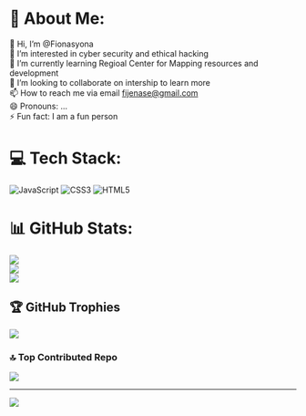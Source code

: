 # 💫 About Me:
👋 Hi, I’m @Fionasyona<br>👀 I’m interested in cyber security and ethical hacking<br>🌱 I’m currently learning Regioal Center for Mapping resources and development<br>💞️ I’m looking to collaborate on intership to learn more<br>📫 How to reach me via email fijenase@gmail.com<br>😄 Pronouns: ...<br>⚡ Fun fact: I am a fun person


# 💻 Tech Stack:
![JavaScript](https://img.shields.io/badge/javascript-%23323330.svg?style=for-the-badge&logo=javascript&logoColor=%23F7DF1E) ![CSS3](https://img.shields.io/badge/css3-%231572B6.svg?style=for-the-badge&logo=css3&logoColor=white) ![HTML5](https://img.shields.io/badge/html5-%23E34F26.svg?style=for-the-badge&logo=html5&logoColor=white)
# 📊 GitHub Stats:
![](https://github-readme-stats.vercel.app/api?username=Fionasyona&theme=dark&hide_border=false&include_all_commits=false&count_private=false)<br/>
![](https://github-readme-streak-stats.herokuapp.com/?user=Fionasyona&theme=dark&hide_border=false)<br/>
![](https://github-readme-stats.vercel.app/api/top-langs/?username=Fionasyona&theme=dark&hide_border=false&include_all_commits=false&count_private=false&layout=compact)

## 🏆 GitHub Trophies
![](https://github-profile-trophy.vercel.app/?username=Fionasyona&theme=radical&no-frame=false&no-bg=false&margin-w=4)

### 🔝 Top Contributed Repo
![](https://github-contributor-stats.vercel.app/api?username=Fionasyona&limit=5&theme=dark&combine_all_yearly_contributions=true)

---
[![](https://visitcount.itsvg.in/api?id=Fionasyona&icon=0&color=0)](https://visitcount.itsvg.in)

<!-- Proudly created with GPRM ( https://gprm.itsvg.in ) -->


